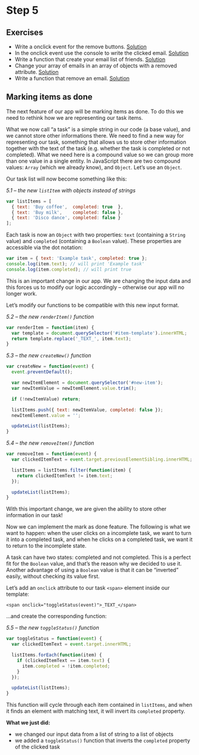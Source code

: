 # Step 5

## Exercises

* Write a onclick event for the remove buttons. [Solution](http://codepen.io/daldosso/pen/dGBqXZ?editors=0010)
* In the onclick event use the console to write the clicked email. [Solution](http://codepen.io/daldosso/pen/RrzYKJ?editors=0011)
* Write a function that create your email list of friends. [Solution](http://codepen.io/daldosso/pen/BjgqdK?editors=0010)
* Change your array of emails in an array of objects with a removed attribute. [Solution](http://codepen.io/daldosso/pen/xZoQwv?editors=0011)
* Write a function that remove an email. [Solution](http://codepen.io/daldosso/pen/YwoRWW?editors=0011)

## Marking items as done

The next feature of our app will be marking items as done. To do this we need to rethink how we are representing our task items.

What we now call “a task” is a simple string in our code \(a base value\), and we cannot store other informations there. We need to find a new way for representing our task, something that allows us to store other information together with the text of the task \(e.g. whether the task is completed or not completed\). What we need here is a compound value so we can group more than one value in a single entity. In JavaScript there are two compound values: `Array` \(which we already know\), and `Object`. Let’s use an `Object`.

Our task list will now become something like this:

_5.1 – the new `listItem` with objects instead of strings_

```javascript
var listItems = [
  { text: 'Buy coffee',  completed: true  },
  { text: 'Buy milk',    completed: false },
  { text: 'Disco dance', completed: false }
];
```

Each task is now an `Object` with two properties: `text` \(containing a `String` value\) and `completed` \(containing a `Boolean` value\). These properties are accessible via the dot notation:

```javascript
var item = { text: 'Example task', completed: true };
console.log(item.text); // will print 'Example task'
console.log(item.completed); // will print true
```

This is an important change in our app. We are changing the input data and this forces us to modify our logic accordingly – otherwise our app will no longer work.

Let’s modify our functions to be compatible with this new input format.

_5.2 – the new `renderItem()` function_

```javascript
var renderItem = function(item) {
  var template = document.querySelector('#item-template').innerHTML;
  return template.replace('_TEXT_', item.text);
}
```

_5.3 – the new `createNew()` function_

```javascript
var createNew = function(event) {
  event.preventDefault();

  var newItemElement = document.querySelector('#new-item');
  var newItemValue = newItemElement.value.trim();

  if (!newItemValue) return;

  listItems.push({ text: newItemValue, completed: false });
  newItemElement.value = '';

  updateList(listItems);
}
```

_5.4 – the new `removeItem()` function_

```javascript
var removeItem = function(event) {
  var clickedItemText = event.target.previousElementSibling.innerHTML;

  listItems = listItems.filter(function(item) {
    return clickedItemText != item.text;
  });

  updateList(listItems);
}
```

With this important change, we are given the ability to store other information in our task!

Now we can implement the mark as done feature. The following is what we want to happen: when the user clicks on a incomplete task, we want to turn it into a completed task, and when he clicks on a completed task, we want it to return to the incomplete state.

A task can have two states: completed and not completed. This is a perfect fit for the `Boolean` value, and that’s the reason why we decided to use it. Another advantage of using a `Boolean` value is that it can be “inverted” easily, without checking its value first.

Let’s add an `onclick` attribute to our task `<span>` element inside our template:

```markup
<span onclick="toggleStatus(event)">_TEXT_</span>
```

...and create the corresponding function:

_5.5 – the new `toggleStatus()` function_

```javascript
var toggleStatus = function(event) {
  var clickedItemText = event.target.innerHTML;

  listItems.forEach(function(item) {
    if (clickedItemText == item.text) {
      item.completed = !item.completed;
    }
  });

  updateList(listItems);
}
```

This function will cycle through each item contained in `listItems`, and when it finds an element with matching text, it will invert its `completed` property.

**What we just did:**

* we changed our input data from a list of string to a list of objects
* we added a `toggleStatus()` function that inverts the `completed` property of the clicked task

